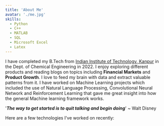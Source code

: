 ```yaml
---
title: 'About Me'
avatar: './me.jpg'
skills:
  - Python
  - C++
  - MATLAB
  - SQL
  - Microsoft Excel
  - Latex
---
```


I have completed my B.Tech from [Indian Institute of Technology, Kanpur](https://www.iitk.ac.in/) in the Dept. of Chemical Engineering in 2022. I enjoy exploring different products and reading blogs on topics including **Financial Markets** and **Product Growth**. I love to feed my brain with data and extract valuable patterns from it. I have worked on Machine Learning projects which included the use of Natural Language Processing, Convolutional Neural Network and Reinforcement Learning that gave me great insight into how the general Machine learning framework works.

'***The way to get started is to quit talking and begin doing***' ~ Walt Disney

Here are a few technologies I've worked on recently:
